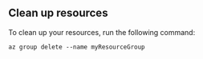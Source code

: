 ## Clean up resources

To clean up your resources, run the following command:

```azurecli-interactive
az group delete --name myResourceGroup
```